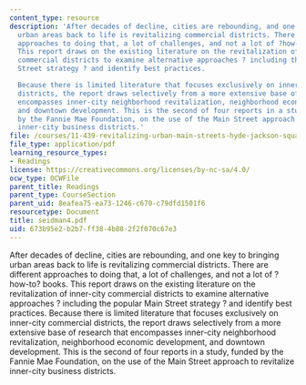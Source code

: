 ```yaml
---
content_type: resource
description: 'After decades of decline, cities are rebounding, and one key to bringing
  urban areas back to life is revitalizing commercial districts. There are different
  approaches to doing that, a lot of challenges, and not a lot of ?how-to? books.
  This report draws on the existing literature on the revitalization of inner-city
  commercial districts to examine alternative approaches ? including the popular Main
  Street strategy ? and identify best practices.

  Because there is limited literature that focuses exclusively on inner-city commercial
  districts, the report draws selectively from a more extensive base of research that
  encompasses inner-city neighborhood revitalization, neighborhood economic development,
  and downtown development. This is the second of four reports in a study, funded
  by the Fannie Mae Foundation, on the use of the Main Street approach to revitalize
  inner-city business districts.'
file: /courses/11-439-revitalizing-urban-main-streets-hyde-jackson-square-roslindale-square-boston-spring-2005/673b95e2b2b7ff384b882f2f070c67e3_seidman4.pdf
file_type: application/pdf
learning_resource_types:
- Readings
license: https://creativecommons.org/licenses/by-nc-sa/4.0/
ocw_type: OCWFile
parent_title: Readings
parent_type: CourseSection
parent_uid: 8eafea75-ea73-1246-c670-c79dfd1501f6
resourcetype: Document
title: seidman4.pdf
uid: 673b95e2-b2b7-ff38-4b88-2f2f070c67e3
---
```

After decades of decline, cities are rebounding, and one key to bringing urban areas back to life is revitalizing commercial districts. There are different approaches to doing that, a lot of challenges, and not a lot of ?how-to? books. This report draws on the existing literature on the revitalization of inner-city commercial districts to examine alternative approaches ? including the popular Main Street strategy ? and identify best practices.
Because there is limited literature that focuses exclusively on inner-city commercial districts, the report draws selectively from a more extensive base of research that encompasses inner-city neighborhood revitalization, neighborhood economic development, and downtown development. This is the second of four reports in a study, funded by the Fannie Mae Foundation, on the use of the Main Street approach to revitalize inner-city business districts.